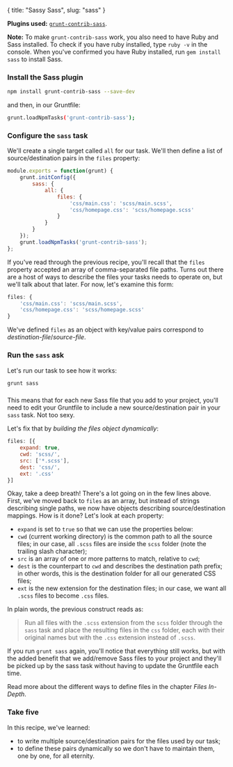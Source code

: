 {
  title: "Sassy Sass",
  slug: "sass"
}

**Plugins used:** [`grunt-contrib-sass`](https://npmjs.org/package/grunt-contrib-sass).

**Note:** To make `grunt-contrib-sass` work, you also need to have Ruby and Sass installed. To check if you have ruby installed, type `ruby -v` in the console. When you've confirmed you have Ruby installed, run `gem install sass` to install Sass.

### Install the Sass plugin

```bash
npm install grunt-contrib-sass --save-dev
```

and then, in our Gruntfile:

```bash
grunt.loadNpmTasks('grunt-contrib-sass');
```

### Configure the `sass` task

We'll create a single target called `all` for our task. We'll then define a list of source/destination pairs in the `files` property:

```javascript
module.exports = function(grunt) {
	grunt.initConfig({
		sass: {
			all: {
				files: {
					'css/main.css': 'scss/main.scss',
					'css/homepage.css': 'scss/homepage.scss'
				}
			}
		}
	});
	grunt.loadNpmTasks('grunt-contrib-sass');
};
```

If you've read through the previous recipe, you'll recall that the `files` property accepted an array of comma-separated file paths. Turns out there are a host of ways to describe the files your tasks needs to operate on, but we'll talk about that later. For now, let's examine this form:

```javascript
files: {
	'css/main.css': 'scss/main.scss',
	'css/homepage.css': 'scss/homepage.scss'
}
```

We've defined `files` as an object with key/value pairs correspond to _destination-file_/_source-file_. 

### Run the `sass` ask

Let's run our task to see how it works:

```bash
grunt sass
```

### 

This means that for each new Sass file that you add to your project, you'll need to edit your Gruntfile to include a new source/destination pair in your `sass` task. Not too sexy. 

Let's fix that by _building the files object dynamically_:

```javascript
files: [{
	expand: true,
	cwd: 'scss/',
	src: ['*.scss'],
	dest: 'css/',
	ext: '.css'
}]
```

Okay, take a deep breath! There's a lot going on in the few lines above. First, we've moved back to `files` as an array, but instead of strings describing single paths, we now have objects describing source/destination mappings. How is it done? Let's look at each property:

* `expand` is set to `true` so that we can use the properties below:
* `cwd` (current working directory) is the common path to all the source files; in our case, all `.scss` files are inside the `scss` folder (note the trailing slash character);
* `src` is an array of one or more patterns to match, relative to `cwd`;
* `dest` is the counterpart to `cwd` and describes the destination path prefix; in other words, this is the destination folder for all our generated CSS files;
* `ext` is the new extension for the destination files; in our case, we want all `.scss` files to become `.css` files.

In plain words, the previous construct reads as: 

> Run all files with the `.scss` extension from the `scss` folder through the `sass` task and place the resulting files in the `css` folder, each with their original names but with the `.css` extension instead of `.scss`.

If you run `grunt sass` again, you'll notice that everything still works, but with the added benefit that we add/remove Sass files to your project and they'll be picked up by the sass task without having to update the Gruntfile each time.

Read more about the different ways to define files in the chapter _Files In-Depth_.

### Take five

In this recipe, we've learned:

* to write multiple source/destination pairs for the files used by our task;
* to define these pairs dynamically so we don't have to maintain them, one by one, for all eternity.

